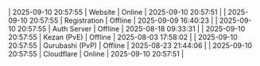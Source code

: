 | 2025-09-10 20:57:55 | Website | Online | 2025-09-10 20:57:51 |
| 2025-09-10 20:57:55 | Registration | Offline | 2025-09-09 16:40:23 |
| 2025-09-10 20:57:55 | Auth Server | Offline | 2025-08-18 09:33:31 |
| 2025-09-10 20:57:55 | Kezan (PvE) | Offline | 2025-08-03 17:58:02 |
| 2025-09-10 20:57:55 | Gurubashi (PvP) | Offline | 2025-08-23 21:44:06 |
| 2025-09-10 20:57:55 | Cloudflare | Online | 2025-09-10 20:57:51 |
